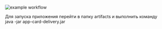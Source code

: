 ![example workflow](https://github.com/llloptman/selenide/actions/workflows/gradle.yml/badge.svg)

Для запуска приложения перейти в папку artifacts и выполнить команду java -jar app-card-delivery.jar
